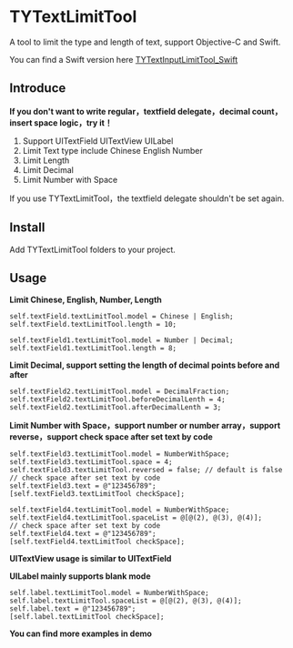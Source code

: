 # TYTextLimitTool
A tool to limit the type and length of text, support Objective-C and Swift.

You can find a Swift version here [TYTextInputLimitTool_Swift](https://github.com/HXHXT/TYTextInputLimitTool_Swift)

## Introduce

**If you don't want to write regular，textfield delegate，decimal count， insert space logic，try it！**

1. Support UITextField UITextView UILabel
2. Limit Text type include Chinese English Number
3. Limit Length 
4. Limit Decimal 
5. Limit Number with Space 

If you use TYTextLimitTool，the textfield delegate shouldn't be set again.

## Install

Add  TYTextLimitTool folders to your project.

## Usage

**Limit Chinese, English, Number, Length**

```
self.textField.textLimitTool.model = Chinese | English;
self.textField.textLimitTool.length = 10;

self.textField1.textLimitTool.model = Number | Decimal;
self.textField1.textLimitTool.length = 8;
```

**Limit Decimal, support setting the length of decimal points before and after**

```
self.textField2.textLimitTool.model = DecimalFraction;
self.textField2.textLimitTool.beforeDecimalLenth = 4;
self.textField2.textLimitTool.afterDecimalLenth = 3; 
```

**Limit Number with Space，support number or number array，support reverse，support check space after set text by code**

``` 
self.textField3.textLimitTool.model = NumberWithSpace;
self.textField3.textLimitTool.space = 4;
self.textField3.textLimitTool.reversed = false; // default is false
// check space after set text by code
self.textField3.text = @"123456789";
[self.textField3.textLimitTool checkSpace];
```

```
self.textField4.textLimitTool.model = NumberWithSpace;
self.textField4.textLimitTool.spaceList = @[@(2), @(3), @(4)];
// check space after set text by code
self.textField4.text = @"123456789";
[self.textField4.textLimitTool checkSpace];
```

**UITextView usage is similar to UITextField**

**UILabel mainly supports blank mode**

```
self.label.textLimitTool.model = NumberWithSpace;
self.label.textLimitTool.spaceList = @[@(2), @(3), @(4)];
self.label.text = @"123456789";
[self.label.textLimitTool checkSpace];
```

**You can find more examples in demo**
